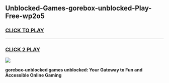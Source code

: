
## Unblocked-Games-gorebox-unblocked-Play-Free-wp2o5
<h3>
<a href="https://premium76.site?title=gorebox-unblocked&ref=10A">CLICK TO PLAY</a></h3>
<hr>

<h3>
<a href="https://premium76.site?title=gorebox-unblocked&ref=10A">CLICK 2 PLAY</a>
  
</h3>

<a href="https://premium76.site?title=gorebox-unblocked&ref=10A"><img src="https://clearcache.store/games.png"></a>


**gorebox-unblocked games unblocked: Your Gateway to Fun and Accessible Online Gaming**
